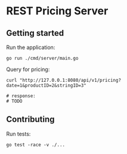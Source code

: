 # REST Pricing Server

## Getting started

Run the application:

```
go run ./cmd/server/main.go
```

Query for pricing:

```
curl "http://127.0.0.1:8080/api/v1/pricing?date=1&productID=2&stringID=3"

# response:
# TODO
```

## Contributing

Run tests:

```
go test -race -v ./...
```
